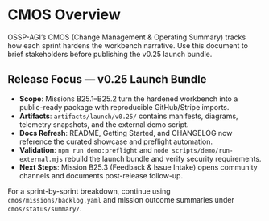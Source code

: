 # CMOS Overview

OSSP-AGI’s CMOS (Change Management & Operating Summary) tracks how each sprint hardens the workbench narrative. Use this document to brief stakeholders before publishing the v0.25 launch bundle.

## Release Focus — v0.25 Launch Bundle

- **Scope**: Missions B25.1–B25.2 turn the hardened workbench into a public-ready package with reproducible GitHub/Stripe imports.
- **Artifacts**: `artifacts/launch/v0.25/` contains manifests, diagrams, telemetry snapshots, and the external demo script.
- **Docs Refresh**: README, Getting Started, and CHANGELOG now reference the curated showcase and preflight automation.
- **Validation**: `npm run demo:preflight` and `node scripts/demo/run-external.mjs` rebuild the launch bundle and verify security requirements.
- **Next Steps**: Mission B25.3 (Feedback & Issue Intake) opens community channels and documents post-release follow-up.

For a sprint-by-sprint breakdown, continue using `cmos/missions/backlog.yaml` and mission outcome summaries under `cmos/status/summary/`.
